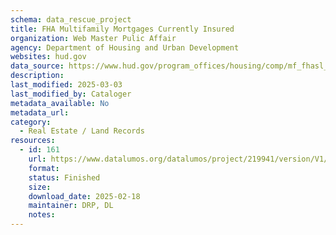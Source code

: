 ```yaml
---
schema: data_rescue_project 
title: FHA Multifamily Mortgages Currently Insured
organization: Web Master Pulic Affair
agency: Department of Housing and Urban Development
websites: hud.gov
data_source: https://www.hud.gov/program_offices/housing/comp/mf_fhasl_active
description: 
last_modified: 2025-03-03
last_modified_by: Cataloger
metadata_available: No
metadata_url: 
category:
  - Real Estate / Land Records
resources:
  - id: 161
    url: https://www.datalumos.org/datalumos/project/219941/version/V1/view
    format: 
    status: Finished
    size: 
    download_date: 2025-02-18
    maintainer: DRP, DL
    notes: 
---
```

